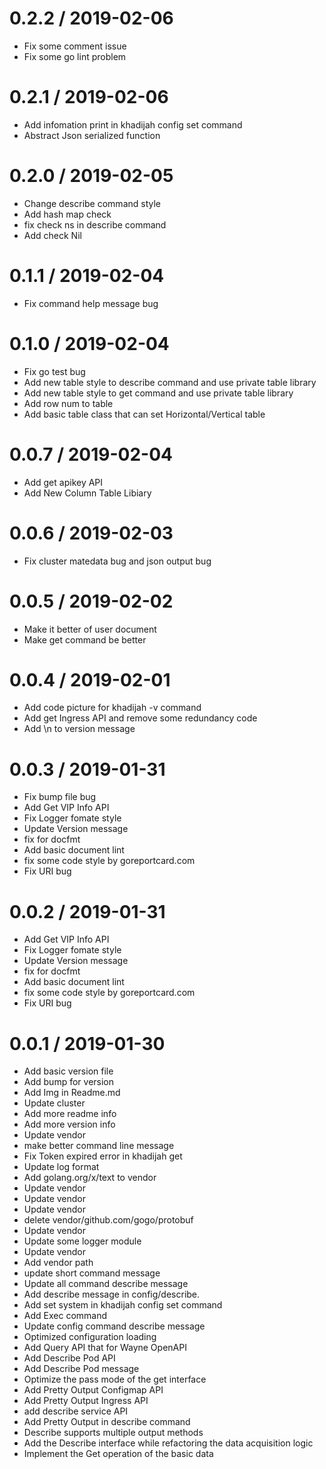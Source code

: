 
0.2.2 / 2019-02-06
==================

  * Fix some comment issue
  * Fix some go lint problem

0.2.1 / 2019-02-06
==================

  * Add infomation print in khadijah config set command
  * Abstract Json serialized function

0.2.0 / 2019-02-05
==================

  * Change describe command style
  * Add hash map check
  * fix check ns in describe command
  * Add check Nil

0.1.1 / 2019-02-04
==================

  * Fix command help message bug

0.1.0 / 2019-02-04
==================

  * Fix go test bug
  * Add new table style to describe command and use private table library
  * Add new table style to get command and use private table library
  * Add row num to table
  * Add basic table class that can set Horizontal/Vertical table

0.0.7 / 2019-02-04
==================

  * Add get apikey API
  * Add New Column Table Libiary

0.0.6 / 2019-02-03
==================

  * Fix cluster matedata bug and json output bug

0.0.5 / 2019-02-02
==================

  * Make it better of  user document
  * Make get command be better

0.0.4 / 2019-02-01
==================

  * Add code picture for khadijah -v command
  * Add get Ingress API and remove some redundancy code
  * Add \n to version message

0.0.3 / 2019-01-31
==================

  * Fix bump file bug
  * Add Get VIP Info API
  * Fix Logger fomate style
  * Update Version message
  * fix for docfmt
  * Add basic document lint
  * fix some code style by goreportcard.com
  * Fix URI bug

0.0.2 / 2019-01-31
==================

  * Add Get VIP Info API
  * Fix Logger fomate style
  * Update Version message
  * fix for docfmt
  * Add basic document lint
  * fix some code style by goreportcard.com
  * Fix URI bug

0.0.1 / 2019-01-30
==================

  * Add basic version file
  * Add bump for version
  * Add Img in Readme.md
  * Update cluster
  * Add more readme info
  * Add more version info
  * Update vendor
  * make better command line message
  * Fix Token expired error in khadijah get
  * Update log format
  * Add golang.org/x/text to vendor
  * Update vendor
  * Update vendor
  * Update vendor
  * delete vendor/github.com/gogo/protobuf
  * Update vendor
  * Update some logger module
  * Update vendor
  * Add vendor path
  * update short command message
  * Update all command describe message
  * Add describe message in config/describe.
  * Add set system in khadijah config set command
  * Add Exec command
  * Update config command describe message
  * Optimized configuration loading
  * Add Query API that for Wayne OpenAPI
  * Add Describe Pod API
  * Add Describe Pod message
  * Optimize the pass mode of the get interface
  * Add Pretty Output Configmap API
  * Add Pretty Output Ingress API
  * add describe service API
  * Add Pretty Output in describe command
  * Describe supports multiple output methods
  * Add the Describe interface while refactoring the data acquisition logic
  * Implement the Get operation of the basic data
